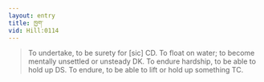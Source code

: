 ```yaml
---
layout: entry
title: ཁྱག་
vid: Hill:0114
---
```

> To undertake, to be surety for [sic] CD\. To float on water; to become mentally unsettled or unsteady DK\. To endure hardship, to be able to hold up DS\. To endure, to be able to lift or hold up something TC\.


